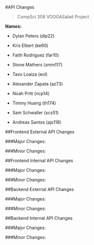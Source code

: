 #API Changes

>CompSci 308 VOOGASalad Project

**Names:** 

* Dylan Peters (dlp22)

* Kris Elbert (ke60)

* Faith Rodriguez (far10)

* Stone Mathers (smm117)

* Tavo Loaiza (eol) 

* Alexander Zapata (az73) 

* Noah Pritt (ncp14)

* Timmy Huang (th174)

* Sam Schwaller (scs51)

* Andreas Santos (ajs118)

##Frontend External API Changes

###Major Changes:

###Minor Changes:

##Frontend Internal API Changes

###Major Changes:

###Minor Changes:

##Backend External API Changes

###Major Changes:

###Minor Changes:

##Backend Internal API Changes

###Major Changes:

###Minor Changes: